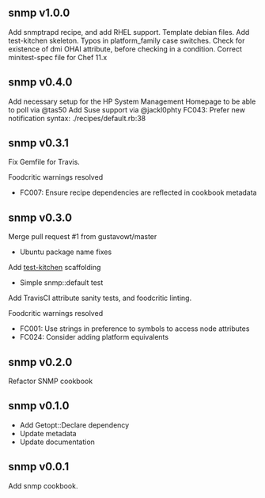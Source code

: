 ## snmp v1.0.0
  
  Add snmptrapd recipe, and add RHEL support.
  Template debian files.
  Add test-kitchen skeleton.
  Typos in platform_family case switches.
  Check for existence of dmi OHAI attribute, before checking in a condition.
  Correct minitest-spec file for Chef 11.x  

## snmp v0.4.0

  Add necessary setup for the HP System Management Homepage to be able to poll via @tas50
  Add Suse support via @jackl0phty
  FC043: Prefer new notification syntax: ./recipes/default.rb:38

## snmp v0.3.1

Fix Gemfile for Travis.

Foodcritic warnings resolved

* FC007: Ensure recipe dependencies are reflected in cookbook metadata

## snmp v0.3.0

Merge pull request #1 from gustavowt/master

* Ubuntu package name fixes

Add [test-kitchen](https://github.com/opscode/test-kitchen) scaffolding

* Simple snmp::default test

Add TravisCI attribute sanity tests, and foodcritic linting.

Foodcritic warnings resolved

* FC001: Use strings in preference to symbols to access node attributes
* FC024: Consider adding platform equivalents

## snmp v0.2.0

Refactor SNMP cookbook

## snmp v0.1.0

* Add Getopt::Declare dependency
* Update metadata
* Update documentation

## snmp v0.0.1

Add snmp cookbook.
